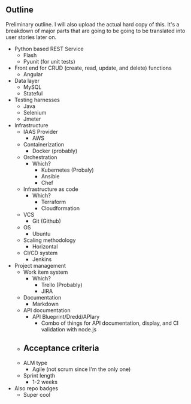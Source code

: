 ## Outline

Preliminary outline. I will also upload the actual hard copy of this. It's a breakdown of major parts that are going to be going to be translated into user stories later on.

- Python based REST Service
    - Flash
    - Pyunit (for unit tests)
- Front end for CRUD (create, read, update, and delete) functions
    - Angular
- Data layer
    - MySQL
    - Stateful
- Testing harnesses
    - Java
    - Selenium
    - Jmeter
- Infrastructure
    - IAAS Provider
        - AWS
    - Containerization
        - Docker (probably)
    - Orchestration
        - Which?
            - Kubernetes (Probaly)
            - Ansible
            - Chef
    - Infrastructure as code
        - Which?
            - Terraform
            - Cloudformation
    - VCS
        - Git (Github)
    - OS
        - Ubuntu
    - Scaling methodology
        - Horizontal
    - CI/CD system
        - Jenkins
- Project management
    - Work item system
        - Which?
            - Trello (Probably)
            - JIRA
    - Documentation
        - Markdown
    - API documentation
        - API Blueprint/Dredd/APIary
            - Combo of things for API documentation, display, and CI validation with node.js
    - Acceptance criteria
        - 
    - ALM type
        - Agile (not scrum since I'm the only one)
    - Sprint length
        - 1-2 weeks
- Also repo badges
    - Super cool